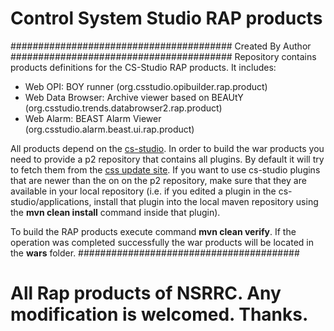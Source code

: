 # Control System Studio RAP products
######################################## Created By Author ########################################
Repository contains products definitions for the CS-Studio RAP products. It includes:  
- Web OPI: BOY runner (org.csstudio.opibuilder.rap.product)  
- Web Data Browser: Archive viewer based on BEAUtY (org.csstudio.trends.databrowser2.rap.product)  
- Web Alarm: BEAST Alarm Viewer (org.csstudio.alarm.beast.ui.rap.product)  

All products depend on the [cs-studio](https://github.com/ControlSystemStudio/cs-studio). In order to build the war products you need to provide a p2 repository that contains all plugins. By default it will try to fetch them from the [css update site](http://download.controlsystemstudio.org/updates/<ver>). If you want to use cs-studio plugins that are newer than the on on the p2 repository, make sure that they are available in your local repository (i.e. if you edited a plugin in the cs-studio/applications, install that plugin into the local maven repository using the **mvn clean install** command inside that plugin).

To build the RAP products execute command **mvn clean verify**. If the operation was completed successfully the war products will be located in the **wars** folder.
########################################
#
# All Rap products of NSRRC. Any modification is welcomed. Thanks.

